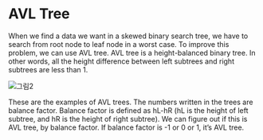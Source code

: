 # AVL Tree
When we find a data we want in a skewed binary search tree, we have to search from root node to leaf node in a worst case. To improve this problem, we can use AVL tree. AVL tree is a height-balanced binary tree. In other words, all the height difference between left subtrees and right subtrees are less than 1.

![그림2](https://user-images.githubusercontent.com/63658525/99893569-7c90ab00-2cc4-11eb-9278-81f562a8690c.png)


These are the examples of AVL trees. The numbers written in the trees are balance factor. Balance factor is defined as hL-hR (hL is the height of left subtree, and hR is the height of right subtree). We can figure out if this is AVL tree, by balance factor. If balance factor is -1 or 0 or 1, it’s AVL tree.
